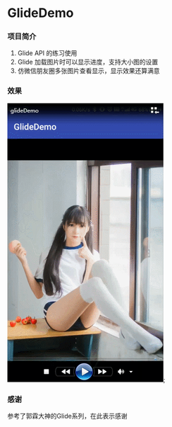 # GlideDemo
### 项目简介
1. Glide API 的练习使用
2. Glide 加载图片时可以显示进度，支持大小图的设置
3. 仿微信朋友圈多张图片查看显示，显示效果还算满意
### 效果
![效果图](https://github.com/YuPf1989/GlideDemo/blob/master/GIF.gif);
### 感谢
参考了郭霖大神的Glide系列，在此表示感谢
